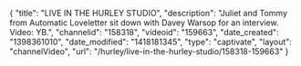 {
    "title": "LIVE IN THE HURLEY STUDIO",
    "description": "Juliet and Tommy from Automatic Loveletter sit down with Davey Warsop for an interview. Video: YB.",
    "channelid": "158318",
    "videoid": "159663",
    "date_created": "1398361010",
    "date_modified": "1418181345",
    "type": "captivate",
    "layout": "channelVideo",
    "url": "\/hurley\/live-in-the-hurley-studio\/158318-159663"
}
